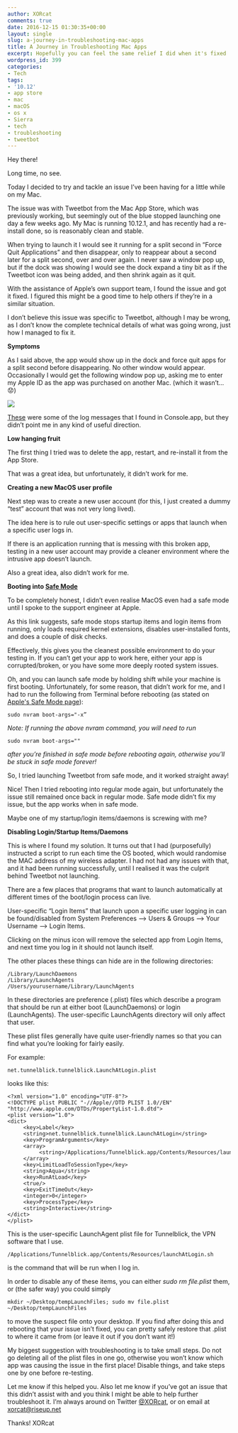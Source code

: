 ```yaml
---
author: XORcat
comments: true
date: 2016-12-15 01:30:35+00:00
layout: single
slug: a-journey-in-troubleshooting-mac-apps
title: A Journey in Troubleshooting Mac Apps
excerpt: Hopefully you can feel the same relief I did when it's fixed
wordpress_id: 399
categories:
- Tech
tags:
- '10.12'
- app store
- mac
- macOS
- os x
- Sierra
- tech
- troubleshooting
- tweetbot
---
```


Hey there!

Long time, no see.

Today I decided to try and tackle an issue I’ve been having for a little while on my Mac.

The issue was with Tweetbot from the Mac App Store, which was previously working, but seemingly out of the blue stopped launching one day a few weeks ago. My Mac is running 10.12.1, and has recently had a re-install done, so is reasonably clean and stable.

When trying to launch it I would see it running for a split second in “Force Quit Applications” and then disappear, only to reappear about a second later for a split second, over and over again. I never saw a window pop up, but if the dock was showing I would see the dock expand a tiny bit as if the Tweetbot icon was being added, and then shrink again as it quit.

With the assistance of Apple’s own support team, I found the issue and got it fixed. I figured this might be a good time to help others if they’re in a similar situation.

I don’t believe this issue was specific to Tweetbot, although I may be wrong, as I don’t know the complete technical details of what was going wrong, just how I managed to fix it.

**Symptoms**

As I said above, the app would show up in the dock and force quit apps for a split second before disappearing. No other window would appear.
Occasionally I would get the following window pop up, asking me to enter my Apple ID as the app was purchased on another Mac.
(which it wasn’t… 😟)

[![](https://pbs.twimg.com/media/Cx7Ly3EXcAEagCx.jpg)](https://pbs.twimg.com/media/Cx7Ly3EXcAEagCx.jpg)

[These](http://pastebin.com/s0xa4CPm) were some of the log messages that I found in Console.app, but they didn’t point me in any kind of useful direction.

**Low hanging fruit**

The first thing I tried was to delete the app, restart, and re-install it from the App Store.

That was a great idea, but unfortunately, it didn’t work for me.

**Creating a new MacOS user profile**

Next step was to create a new user account (for this, I just created a dummy “test” account that was not very long lived).

The idea here is to rule out user-specific settings or apps that launch when a specific user logs in.

If there is an application running that is messing with this broken app, testing in a new user account may provide a cleaner environment where the intrusive app doesn’t launch.

Also a great idea, also didn’t work for me.

**Booting into [Safe Mode](https://support.apple.com/en-us/HT201262)**

To be completely honest, I didn’t even realise MacOS even had a safe mode until I spoke to the support engineer at Apple.

As this link suggests, safe mode stops startup items and login items from running, only loads required kernel extensions, disables user-installed fonts, and does a couple of disk checks.

Effectively, this gives you the cleanest possible environment to do your testing in. If you can’t get your app to work here, either your app is corrupted/broken, or you have some more deeply rooted system issues.

Oh, and you can launch safe mode by holding shift while your machine is first booting. Unfortunately, for some reason, that didn’t work for me, and I had to run the following from Terminal before rebooting (as stated on [Apple's Safe Mode page](https://support.apple.com/en-us/HT201262)):

    
    sudo nvram boot-args="-x”


_Note: If running the above nvram command, you will need to run_

    
    sudo nvram boot-args=""


_after you’re finished in safe mode before rebooting again, otherwise you’ll be stuck in safe mode forever!_

So, I tried launching Tweetbot from safe mode, and it worked straight away!

Nice! Then I tried rebooting into regular mode again, but unfortunately the issue still remained once back in regular mode. Safe mode didn’t fix my issue, but the app works when in safe mode.

Maybe one of my startup/login items/daemons is screwing with me?

**Disabling Login/Startup Items/Daemons**

This is where I found my solution. It turns out that I had (purposefully) instructed a script to run each time the OS booted, which would randomise the MAC address of my wireless adapter. I had not had any issues with that, and it had been running successfully, until I realised it was the culprit behind Tweetbot not launching.

There are a few places that programs that want to launch automatically at different times of the boot/login process can live.

User-specific “Login Items” that launch upon a specific user logging in can be found/disabled from System Preferences —> Users & Groups —> Your Username —> Login Items.

Clicking on the minus icon will remove the selected app from Login Items, and next time you log in it should not launch itself.

The other places these things can hide are in the following directories:

    
    /Library/LaunchDaemons
    /Library/LaunchAgents
    /Users/yourusername/Library/LaunchAgents


In these directories are preference (.plist) files which describe a program that should be run at either boot (LaunchDaemons) or login (LaunchAgents). The user-specific LaunchAgents directory will only affect that user.

These plist files generally have quite user-friendly names so that you can find what you’re looking for fairly easily.

For example:

    
    net.tunnelblick.tunnelblick.LaunchAtLogin.plist


looks like this:

    
    <?xml version="1.0" encoding="UTF-8"?>
    <!DOCTYPE plist PUBLIC "-//Apple//DTD PLIST 1.0//EN" "http://www.apple.com/DTDs/PropertyList-1.0.dtd">
    <plist version="1.0">
    <dict>
         <key>Label</key>
         <string>net.tunnelblick.tunnelblick.LaunchAtLogin</string>
         <key>ProgramArguments</key>
         <array>
              <string>/Applications/Tunnelblick.app/Contents/Resources/launchAtLogin.sh</string>
         </array>
         <key>LimitLoadToSessionType</key>
         <string>Aqua</string>
         <key>RunAtLoad</key>
         <true/>
         <key>ExitTimeOut</key>
         <integer>0</integer>
         <key>ProcessType</key>
         <string>Interactive</string>
    </dict>
    </plist>


This is the user-specific LaunchAgent plist file for Tunnelblick, the VPN software that I use.

    
    /Applications/Tunnelblick.app/Contents/Resources/launchAtLogin.sh


is the command that will be run when I log in.

In order to disable any of these items, you can either _sudo rm file.plist_ them, or (the safer way) you could simply

    
    mkdir ~/Desktop/tempLaunchFiles; sudo mv file.plist ~/Desktop/tempLaunchFiles


to move the suspect file onto your desktop. If you find after doing this and rebooting that your issue isn’t fixed, you can pretty safely restore that .plist to where it came from (or leave it out if you don’t want it!)

My biggest suggestion with troubleshooting is to take small steps. Do not go deleting all of the plist files in one go, otherwise you won’t know which app was causing the issue in the first place! Disable things, and take steps one by one before re-testing.

Let me know if this helped you. Also let me know if you’ve got an issue that this didn’t assist with and you think I might be able to help further troubleshoot it.
I’m always around on Twitter [@XORcat](https://twitter.com/xorcat), or on email at [xorcat@riseup.net](mailto:xorcat@riseup.net)

Thanks!
XORcat
